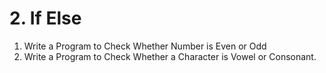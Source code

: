 # 2. If Else

1) Write a Program to Check Whether Number is Even or Odd
2) Write a Program to Check Whether a Character is Vowel or Consonant.
